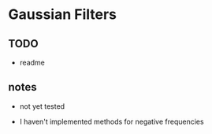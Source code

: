 # Gaussian Filters

## TODO 

* readme

## notes

* not yet tested

* I haven't implemented methods for negative frequencies
